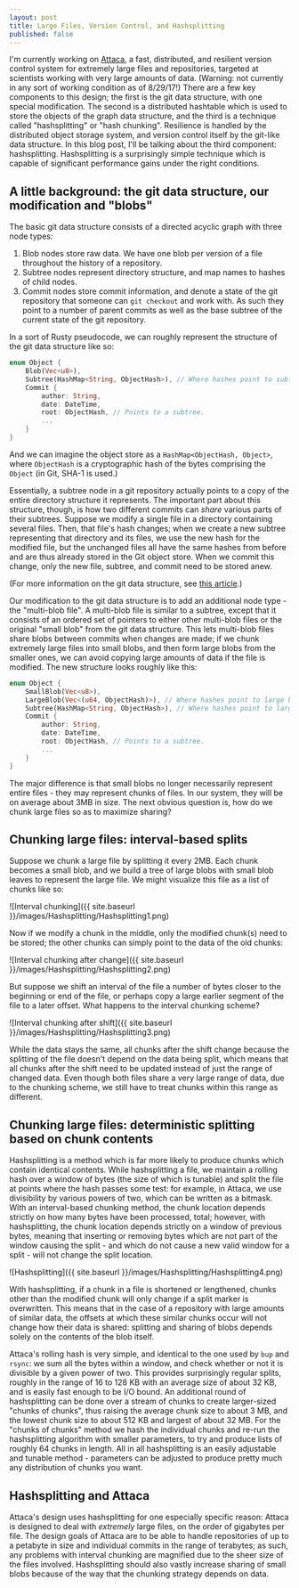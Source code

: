 ```yaml
---
layout: post
title: Large Files, Version Control, and Hashsplitting
published: false
---
```


I'm currently working on [Attaca](https://github.com/sdleffler/attaca), a fast,
distributed, and resilient version control system for extremely large files and
repositories, targeted at scientists working with very large amounts of data.
(Warning: not currently in any sort of working condition as of 8/29/17!) There
are a few key components to this design; the first is the git data structure,
with one special modification. The second is a distributed hashtable which is
used to store the objects of the graph data structure, and the third is a
technique called "hashsplitting" or "hash chunking".  Resilience is handled by
the distributed object storage system, and version control itself by the
git-like data structure. In this blog post, I'll be talking about the third
component: hashsplitting. Hashsplitting is a surprisingly simple technique
which is capable of significant performance gains under the right conditions.

## A little background: the git data structure, our modification and "blobs"

The basic git data structure consists of a directed acyclic graph with three
node types:

1. Blob nodes store raw data. We have one blob per version of a file throughout
   the history of a repository.
2. Subtree nodes represent directory structure, and map names to hashes of
   child nodes.
3. Commit nodes store commit information, and denote a state of the git
   repository that someone can `git checkout` and work with. As such they point
   to a number of parent commits as well as the base subtree of the current
   state of the git repository.

In a sort of Rusty pseudocode, we can roughly represent the structure of the
git data structure like so:

```rust
enum Object {
    Blob(Vec<u8>),
    Subtree(HashMap<String, ObjectHash>), // Where hashes point to subtrees or blobs.
    Commit {
        author: String,
        date: DateTime,
        root: ObjectHash, // Points to a subtree.
        ...
    }
}
```

And we can imagine the object store as a `HashMap<ObjectHash, Object>`, where
`ObjectHash` is a cryptographic hash of the bytes comprising the `Object` (in
Git, SHA-1 is used.)

Essentially, a subtree node in a git repository actually points to a copy of
the entire directory structure it represents. The important part about this
structure, though, is how two different commits can *share* various parts of
their subtrees. Suppose we modify a single file in a directory containing
several files. Then, that file's hash changes; when we create a new subtree
representing that directory and its files, we use the new hash for the modified
file, but the unchanged files all have the same hashes from before and are thus
already stored in the Git object store. When we commit this change, only the
new file, subtree, and commit need to be stored anew.

(For more information on the git data structure, see [this
article](https://blog.jayway.com/2013/03/03/git-is-a-purely-functional-data-structure/).)

Our modification to the git data structure is to add an additional node type -
the "multi-blob file". A multi-blob file is similar to a subtree, except that
it consists of an ordered set of pointers to either other multi-blob files or
the original "small blob" from the git data structure.  This lets multi-blob
files share blobs between commits when changes are made; if we chunk extremely
large files into small blobs, and then form large blobs from the smaller ones,
we can avoid copying large amounts of data if the file is modified. The new
structure looks roughly like this:

```rust
enum Object {
    SmallBlob(Vec<u8>),
    LargeBlob(Vec<(u64, ObjectHash)>), // Where hashes point to large blobs or small blobs.
    Subtree(HashMap<String, ObjectHash>), // Where hashes point to large blobs or small blobs.
    Commit {
        author: String,
        date: DateTime,
        root: ObjectHash, // Points to a subtree.
        ...
    }
}
```

The major difference is that small blobs no longer necessarily represent entire
files - they may represent chunks of files. In our system, they will be on
average about 3MB in size. The next obvious question is, how do we chunk large
files so as to maximize sharing?

## Chunking large files: interval-based splits

Suppose we chunk a large file by splitting it every 2MB. Each chunk becomes a
small blob, and we build a tree of large blobs with small blob leaves to
represent the large file.  We might visualize this file as a list of chunks
like so:

![Interval chunking]({{ site.baseurl }}/images/Hashsplitting/Hashsplitting1.png)

Now if we modify a chunk in the middle, only the modified chunk(s) need to be
stored; the other chunks can simply point to the data of the old chunks:

![Interval chunking after change]({{ site.baseurl }}/images/Hashsplitting/Hashsplitting2.png)

But suppose we shift an interval of the file a number of bytes closer to the
beginning or end of the file, or perhaps copy a large earlier segment of the
file to a later offset.  What happens to the interval chunking scheme?

![Interval chunking after shift]({{ site.baseurl }}/images/Hashsplitting/Hashsplitting3.png)

While the data stays the same, all chunks after the shift change because the splitting of the file doesn't depend on the data being split, which means that all chunks after the shift need to be updated instead of just the range of changed data. Even though both files share a very large range of data, due to the chunking scheme, we still have to treat chunks within this range as different.

## Chunking large files: deterministic splitting based on chunk contents

Hashsplitting is a method which is far more likely to produce chunks which
contain identical contents.  While hashsplitting a file, we maintain a rolling
hash over a window of bytes (the size of which is tunable) and split the file
at points where the hash passes some test: for example, in Attaca, we use
divisibility by various powers of two, which can be written as a bitmask.  With
an interval-based chunking method, the chunk location depends strictly on how
many bytes have been processed, total; however, with hashsplitting, the chunk
location depends strictly on a window of previous bytes, meaning that inserting
or removing bytes which are not part of the window causing the split - and
which do not cause a new valid window for a split - will not change the split
location.

![Hashsplitting]({{ site.baseurl }}/images/Hashsplitting/Hashsplitting4.png)

With hashsplitting, if a chunk in a file is shortened or lengthened,
chunks other than the modified chunk will only change if a split marker is
overwritten.  This means that in the case of a repository with large amounts of
similar data, the offsets at which these similar chunks occur will not change
how their data is shared: splitting and sharing of blobs depends solely on the
contents of the blob itself.

Attaca's rolling hash is very simple, and identical to the one used by `bup`
and `rsync`: we sum all the bytes within a window, and check whether or not it
is divisible by a given power of two.  This provides surprisingly regular
splits, roughly in the range of 16 to 128 KB with an average size of about 32
KB, and is easily fast enough to be I/O bound.  An additional round of
hashsplitting can be done over a stream of chunks to create larger-sized
"chunks of chunks", thus raising the average chunk size to about 3 MB, and the
lowest chunk size to about 512 KB and largest of about 32 MB.  For the "chunks
of chunks" method we hash the individual chunks and re-run the hashsplitting
algorithm with smaller parameters, to try and produce lists of roughly 64
chunks in length.  All in all hashsplitting is an easily adjustable and tunable
method - parameters can be adjusted to produce pretty much any distribution of
chunks you want.

## Hashsplitting and Attaca

Attaca's design uses hashsplitting for one especially specific reason: Attaca
is designed to deal with *extremely* large files, on the order of gigabytes per
file.  The design goals of Attaca are to be able to handle repositories of up
to a petabyte in size and individual commits in the range of terabytes; as
such, any problems with interval chunking are magnified due to the sheer size
of the files involved.  Hashsplitting should also vastly increase sharing of
small blobs because of the way that the chunking strategy depends on data.
